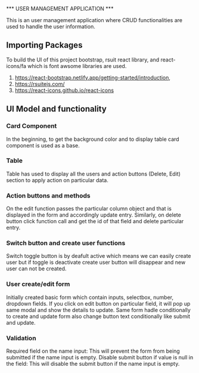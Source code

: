 *** USER MANAGEMENT APPLICATION ***

This is an user management application where CRUD functionalities are used to handle the user information.


##  Importing Packages  <a id=section2></a>

To build the UI of this project bootstrap, rsuit react library, and react-icons/fa which is font awsome libraries are used.

1. https://react-bootstrap.netlify.app/getting-started/introduction, 
2. https://rsuitejs.com/
3. https://react-icons.github.io/react-icons

## UI Model and functionality<a id=section3></a>


###  Card Component <a id=section301></a>
In the beginning, to get the background color and to display table card component is used as a base.

### Table <a id=section302></a>
Table has used to display all the users and action buttons (Delete, Edit) section to apply action on particular data.

### Action buttons and methods <a id=section303></a>

On the edit function passes the particular column object and that is displayed in the form and accordingly update entry.
Similarly, on delete button click function call and get the id of that field and delete particular entry.

### Switch button and create user functions <a id=section304></a>

Switch toggle button is by deafult active which means we can easily create user but if toggle is deactivate create user button will disappear and new user can not be created.

### User create/edit form <a id=section305></a>

Initially created basic form which contain inputs, selectbox, number, dropdown fields. If you click on edit button on particular field, it will pop up same modal and show the details to update. Same form hadle conditionally to create and update form also change button text conditionally like submit and update.

### Validation<a id=section306></a>

Required field on the name input: This will prevent the form from being submitted if the name input is empty.
Disable submit button if value is null in the field: This will disable the submit button if the name input is empty.
